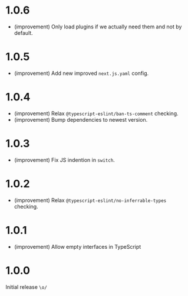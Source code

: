 1.0.6
=====

* (improvement) Only load plugins if we actually need them and not by default.


1.0.5
=====

* (improvement) Add new improved `next.js.yaml` config.


1.0.4
=====

*   (improvement) Relax `@typescript-eslint/ban-ts-comment` checking.
*   (improvement) Bump dependencies to newest version.


1.0.3
=====

*   (improvement) Fix JS indention in `switch`.


1.0.2
=====

*   (improvement) Relax `@typescript-eslint/no-inferrable-types` checking.


1.0.1
=====

*   (improvement) Allow empty interfaces in TypeScript


1.0.0
=====

Initial release `\o/`
